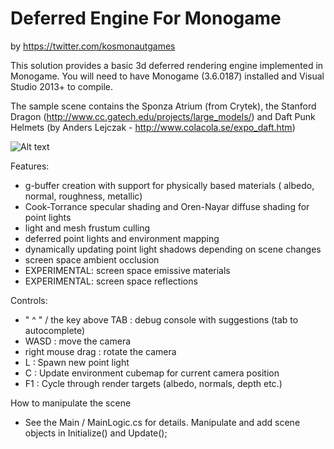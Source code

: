 # Deferred Engine For Monogame

by https://twitter.com/kosmonautgames

This solution provides a basic 3d deferred rendering engine implemented in Monogame. You will need to have Monogame (3.6.0187) installed and Visual Studio 2013+ to compile.

The sample scene contains the Sponza Atrium (from Crytek), the Stanford Dragon (http://www.cc.gatech.edu/projects/large_models/) and Daft Punk Helmets (by Anders Lejczak - http://www.colacola.se/expo_daft.htm)

![Alt text](http://i.imgur.com/vcGEtr0.png "emissive materials")


Features:
- g-buffer creation with support for physically based materials ( albedo, normal, roughness, metallic)
- Cook-Torrance specular shading and Oren-Nayar diffuse shading for point lights
- light and mesh frustum culling
- deferred point lights and environment mapping
- dynamically updating point light shadows depending on scene changes
- screen space ambient occlusion
- EXPERIMENTAL: screen space emissive materials
- EXPERIMENTAL: screen space reflections

Controls:
- " ^ " / the key above TAB : debug console with suggestions (tab to autocomplete)
- WASD : move the camera
- right mouse drag : rotate the camera
- L : Spawn new point light
- C : Update environment cubemap for current camera position
- F1 : Cycle through render targets (albedo, normals, depth etc.)


How to manipulate the scene
- See the Main / MainLogic.cs for details. Manipulate and add scene objects in Initialize() and Update();


